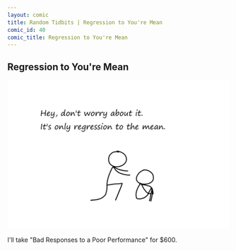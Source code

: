 ```yaml
---
layout: comic
title: Random Tidbits | Regression to You're Mean
comic_id: 40
comic_title: Regression to You're Mean
---
```


## Regression to You're Mean

<img id="img40" src="/assets/images/40.png">

I'll take "Bad Responses to a Poor Performance" for $600.
